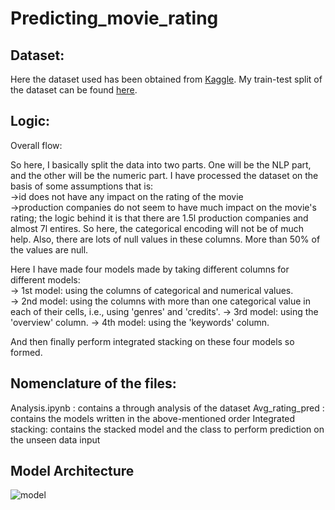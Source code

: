 # Predicting_movie_rating

## Dataset:
Here the dataset used has been obtained from <a href='https://www.kaggle.com/datasets/akshaypawar7/millions-of-movies'>Kaggle</a>.
My train-test split of the dataset can be found <a href = 'https://drive.google.com/drive/folders/1PJTqbzhEhwQyEhVykJh20V0c8tzFsQNs?usp=sharing'>here</a>.

## Logic:
Overall flow:

So here, I basically split the data into two parts. One will be the NLP part, and the other will be the numeric part.
I have processed the dataset on the basis of some assumptions that is:                                     
->id does not have any impact on the rating of the movie  
->production companies do not seem to have much impact on the movie's rating; the logic behind it is that there are 1.5l production companies and almost 7l entires. So here, the categorical encoding will not be of much help. Also, there are lots of null values in these columns. More than 50% of the values are null.

Here I have made four models made by taking different columns for different models:                    
-> 1st model: using the columns of categorical and numerical values.        
-> 2nd model: using the columns with more than one categorical value in each of their cells, i.e., using 'genres' and 'credits'.
-> 3rd model: using the 'overview' column.
-> 4th model: using the 'keywords' column.

And then finally perform integrated stacking on these four models so formed.

## Nomenclature of the files:
Analysis.ipynb : contains a through analysis of the dataset
Avg_rating_pred : contains the models written in the above-mentioned order
Integrated stacking: contains the stacked model and the class to perform prediction on the unseen data input
## Model Architecture 
![model](https://user-images.githubusercontent.com/91228207/176964676-390de262-2018-4c94-8730-0da94e0974a3.png)



